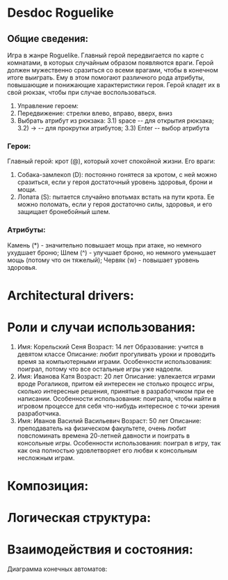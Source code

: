 ﻿# Desdoc Roguelike
## Общие сведения:
Игра в жанре Roguelike. Главный герой передвигается по карте с комнатами, в которых случайным образом появляются враги. Герой должен мужественно сразиться со всеми врагами, чтобы в конечном итоге выиграть. Ему в этом помогают различного рода атрибуты, повышающие и понижающие характеристики героя. Герой кладет их в свой рюкзак, чтобы при случае воспользоваться. 
 
1) Управление героем:
2) Передвижение: стрелки влево, вправо, вверх, вниз
3) Выбрать атрибут из рюкзака: 
	3.1) space -- для открытия рюкзака;
	3.2) -> -- для прокрутки атрибутов;
	3.3) Enter -- выбор атрибута

### Герои:
Главный герой: крот (@), который хочет спокойной жизни.
Его враги:
1) Собака-замлекоп (D): постоянно гонятеся за кротом, с ней можно сразиться, если у героя  достаточный уровень здоровья, брони и мощи.
2) Лопата (S): пытается случайно впотьмах встать на пути крота. Ее можно поломать, если у героя достаточно силы, здоровья, и его защищает бронебойный шлем.

### Атрибуты:

Камень (*) - значительно повышает мощь при атаке, но немного ухудшает броню;
Шлем (^) - улучшает броню, но немного уменьшает мощь (потому что он тяжелый);
Червяк (w) - повышает уровень здоровья.


 
# Architectural drivers:
# Роли и случаи использования:
1) Имя: Корельский Сеня
   Возраст: 14 лет
   Образование: учится в девятом классе
   Описание: любит прогуливать уроки и проводить время за компьютерными играми.
   Особенности использования: поиграл, потому что все остальные игры уже 	надоели.
2) Имя: Иванова Катя
   Возраст: 20 лет
   Описание: увлекается играми вроде Рогаликов, притом ей интересен не столько 	процесс игры, сколько интересные решения, принятые в разработчиком при ее 	написании.
   Особенности использования: поиграла, чтобы найти в игровом процессе для себя 	что-нибудь 	интересное с точки зрения разработчика.  
3) Имя: Иванов Василий Васильевич
   Возраст: 50 лет
   Описание: преподаватель на физическом факультете, очень любит повспоминать 	времена 20-летней давности и поиграть в консольные игры.
   Особенности использования: поиграл в игру, так как она полностью 	удовлетворяет его любви к консольным несложным играм.
   










# Композиция:


# Логическая структура:


# Взаимодействия и состояния:
Диаграмма конечных автоматов:

